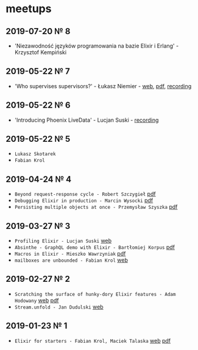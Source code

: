 # meetups

## 2019-07-20 № 8

- 'Niezawodność języków programowania na bazie Elixir i Erlang' - Krzysztof Kempiński

## 2019-05-22 № 7
- 'Who supervises supervisors?' - Łukasz Niemier - [web](https://speakerdeck.com/hauleth/who-supervises-supervisors), [pdf](./2020-06/supervisors-supervisors.pdf), [recording](https://www.youtube.com/watch?v=YQFF7y821PI)

## 2019-05-22 № 6
- 'Introducing Phoenix LiveData' - Lucjan Suski - [recording](https://www.youtube.com/watch?v=fvNy9bh8_vs)


## 2019-05-22 № 5

- `Lukasz Skotarek`
- `Fabian Krol`

## 2019-04-24 № 4

- `Beyond request-response cycle - Robert Szczygieł` [pdf](./2019-04-24/Beyond_request-response_Cycle.pdf)
- `Debugging Elixir in production - Marcin Wysocki` [pdf](./2019-04-24/debugging_elixir_in_production.pdf)
- `Persisting multiple objects at once - Przemysław Szyszka` [pdf](./2019-04-24/persisting_multiple_objects_at_once.pdf)

## 2019-03-27 № 3

- `Profiling Elixir - Lucjan Suski` [web](https://slides.com/lucjansuski/profiling-elixir)
- `Absinthe - GraphQL demo with Elixir - Bartłomiej Korpus` [pdf](./2019-03-27/absinthe_graphql/absinthe_graphql.pdf)
- `Macros in Elixir - Mieszko Wawrzyniak` [pdf](./2019-03-27/macros/macros.pdf)
- `mailboxes are unbounded - Fabian Krol` [web](https://fabiankrol.github.io/mailboxes-are-unbounded/)

## 2019-02-27 № 2

- `Scratching the surface of hunky-dory Elixir features - Adam Hodowany` [web](https://www.slideshare.net/AdamHodowany/scratching-the-surface-of-hunkydory-elixir-features) [pdf](./2019-02-27/scratching-the-surface-of-hunky-dory-elixir-features.pdf)
- `Stream.unfold - Jan Dudulski` [web](https://slides.com/jandudulski/stream-unfold/)

## 2019-01-23 № 1

-  `Elixir for starters - Fabian Krol, Maciek Talaska` [web](https://elixir-wroclaw.github.io/elixir-intro/) [pdf](./2019-01-23/elixir-for-starters.pdf)
